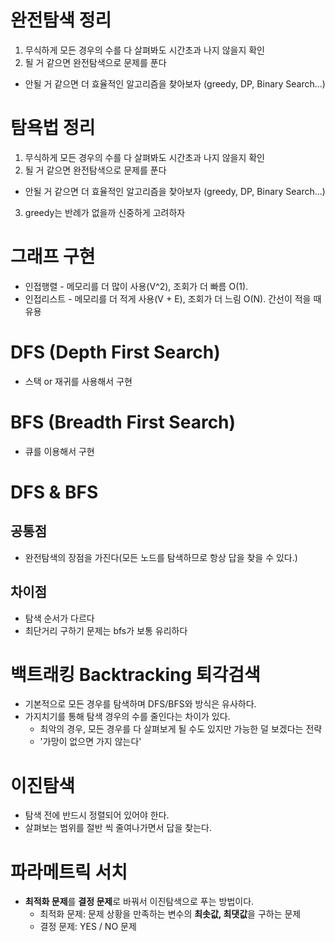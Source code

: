 # 완전탐색 정리

1. 무식하게 모든 경우의 수를 다 살펴봐도 시간초과 나지 않을지 확인
2. 될 거 같으면 완전탐색으로 문제를 푼다

-   안될 거 같으면 더 효율적인 알고리즘을 찾아보자 (greedy, DP, Binary Search...)

# 탐욕법 정리

1. 무식하게 모든 경우의 수를 다 살펴봐도 시간초과 나지 않을지 확인
2. 될 거 같으면 완전탐색으로 문제를 푼다

-   안될 거 같으면 더 효율적인 알고리즘을 찾아보자 (greedy, DP, Binary Search...)

3. greedy는 반례가 없을까 신중하게 고려하자

# 그래프 구현

-   인접행렬 - 메모리를 더 많이 사용(V^2), 조회가 더 빠름 O(1).
-   인접리스트 - 메모리를 더 적게 사용(V + E), 조회가 더 느림 O(N). 간선이 적을 때 유용

# DFS (Depth First Search)

-   스택 or 재귀를 사용해서 구현

# BFS (Breadth First Search)

-   큐를 이용해서 구현

# DFS & BFS

## 공통점

-   완전탐색의 장점을 가진다(모든 노드를 탐색하므로 항상 답을 찾을 수 있다.)

## 차이점

-   탐색 순서가 다르다
-   최단거리 구하기 문제는 bfs가 보통 유리하다

# 백트래킹 Backtracking 퇴각검색

-   기본적으로 모든 경우를 탐색하며 DFS/BFS와 방식은 유사하다.
-   가지치기를 통해 탐색 경우의 수를 줄인다는 차이가 있다.
    -   최악의 경우, 모든 경우를 다 살펴보게 될 수도 있지만 가능한 덜 보겠다는 전략
    -   '가망이 없으면 가지 않는다'

# 이진탐색

-   탐색 전에 반드시 정렬되어 있어야 한다.
-   살펴보는 범위를 절반 씩 줄여나가면서 답을 찾는다.

# 파라메트릭 서치

-   **최적화 문제**를 **결정 문제**로 바꿔서 이진탐색으로 푸는 방법이다.
    -   최적화 문제: 문제 상황을 만족하는 변수의 **최솟값, 최댓값**을 구하는 문제
    -   결정 문제: YES / NO 문제
